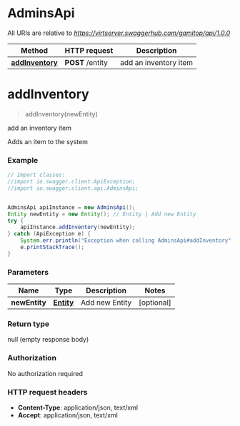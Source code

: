 # AdminsApi

All URIs are relative to *https://virtserver.swaggerhub.com/gamitop/api/1.0.0*

Method | HTTP request | Description
------------- | ------------- | -------------
[**addInventory**](AdminsApi.md#addInventory) | **POST** /entity | add an inventory item


<a name="addInventory"></a>
# **addInventory**
> addInventory(newEntity)

add an inventory item

Adds an item to the system

### Example
```java
// Import classes:
//import io.swagger.client.ApiException;
//import io.swagger.client.api.AdminsApi;


AdminsApi apiInstance = new AdminsApi();
Entity newEntity = new Entity(); // Entity | Add new Entity
try {
    apiInstance.addInventory(newEntity);
} catch (ApiException e) {
    System.err.println("Exception when calling AdminsApi#addInventory");
    e.printStackTrace();
}
```

### Parameters

Name | Type | Description  | Notes
------------- | ------------- | ------------- | -------------
 **newEntity** | [**Entity**](Entity.md)| Add new Entity | [optional]

### Return type

null (empty response body)

### Authorization

No authorization required

### HTTP request headers

 - **Content-Type**: application/json, text/xml
 - **Accept**: application/json, text/xml

